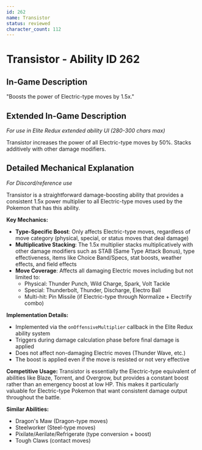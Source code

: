 ```yaml
---
id: 262
name: Transistor
status: reviewed
character_count: 112
---
```


# Transistor - Ability ID 262

## In-Game Description
"Boosts the power of Electric-type moves by 1.5x."

## Extended In-Game Description
*For use in Elite Redux extended ability UI (280-300 chars max)*

Transistor increases the power of all Electric-type moves by 50%. Stacks additively with other damage modifiers.

## Detailed Mechanical Explanation
*For Discord/reference use*

Transistor is a straightforward damage-boosting ability that provides a consistent 1.5x power multiplier to all Electric-type moves used by the Pokemon that has this ability.

**Key Mechanics:**
- **Type-Specific Boost**: Only affects Electric-type moves, regardless of move category (physical, special, or status moves that deal damage)
- **Multiplicative Stacking**: The 1.5x multiplier stacks multiplicatively with other damage modifiers such as STAB (Same Type Attack Bonus), type effectiveness, items like Choice Band/Specs, stat boosts, weather effects, and field effects
- **Move Coverage**: Affects all damaging Electric moves including but not limited to:
  - Physical: Thunder Punch, Wild Charge, Spark, Volt Tackle
  - Special: Thunderbolt, Thunder, Discharge, Electro Ball
  - Multi-hit: Pin Missile (if Electric-type through Normalize + Electrify combo)

**Implementation Details:**
- Implemented via the `onOffensiveMultiplier` callback in the Elite Redux ability system
- Triggers during damage calculation phase before final damage is applied
- Does not affect non-damaging Electric moves (Thunder Wave, etc.)
- The boost is applied even if the move is resisted or not very effective

**Competitive Usage:**
Transistor is essentially the Electric-type equivalent of abilities like Blaze, Torrent, and Overgrow, but provides a constant boost rather than an emergency boost at low HP. This makes it particularly valuable for Electric-type Pokemon that want consistent damage output throughout the battle.

**Similar Abilities:**
- Dragon's Maw (Dragon-type moves)
- Steelworker (Steel-type moves) 
- Pixilate/Aerilate/Refrigerate (type conversion + boost)
- Tough Claws (contact moves)